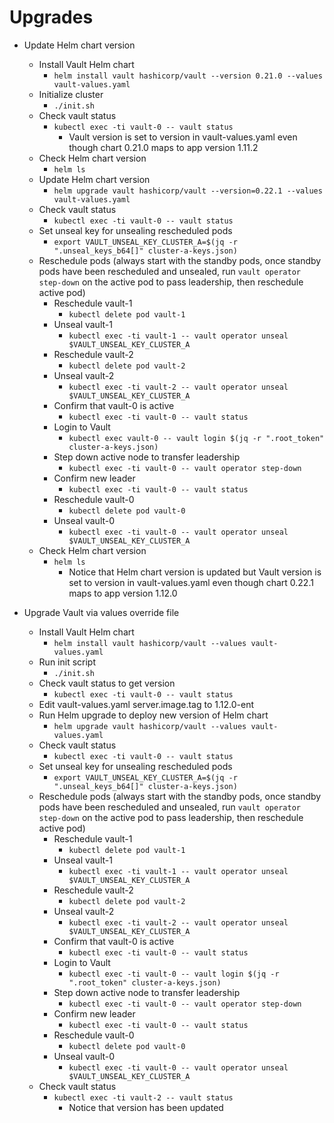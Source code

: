 # Upgrades

* Update Helm chart version
  * Install Vault Helm chart 
    * `helm install vault hashicorp/vault --version 0.21.0 --values vault-values.yaml` 
  * Initialize cluster
    * `./init.sh`
  * Check vault status
    * `kubectl exec -ti vault-0 -- vault status`
      * Vault version is set to version in vault-values.yaml even though chart 0.21.0 maps to app version 1.11.2
  * Check Helm chart version
    * `helm ls`
  * Update Helm chart version
    * `helm upgrade vault hashicorp/vault --version=0.22.1 --values vault-values.yaml` 
  * Check vault status
    * `kubectl exec -ti vault-0 -- vault status`
  * Set unseal key for unsealing rescheduled pods
    * `export VAULT_UNSEAL_KEY_CLUSTER_A=$(jq -r ".unseal_keys_b64[]" cluster-a-keys.json)`
  * Reschedule pods (always start with the standby pods, once standby pods have been rescheduled and unsealed, run `vault operator step-down` on the active pod to pass leadership, then reschedule active pod)
    * Reschedule vault-1
      * `kubectl delete pod vault-1`
    * Unseal vault-1
      * `kubectl exec -ti vault-1 -- vault operator unseal $VAULT_UNSEAL_KEY_CLUSTER_A`
    * Reschedule vault-2
      * `kubectl delete pod vault-2`
    * Unseal vault-2
      * `kubectl exec -ti vault-2 -- vault operator unseal $VAULT_UNSEAL_KEY_CLUSTER_A`
    * Confirm that vault-0 is active
      * `kubectl exec -ti vault-0 -- vault status`
    * Login to Vault
      * `kubectl exec vault-0 -- vault login $(jq -r ".root_token" cluster-a-keys.json)`
    * Step down active node to transfer leadership
      * `kubectl exec -ti vault-0 -- vault operator step-down`
    * Confirm new leader
      * `kubectl exec -ti vault-0 -- vault status`
    * Reschedule vault-0
      * `kubectl delete pod vault-0`
    * Unseal vault-0
      * `kubectl exec -ti vault-0 -- vault operator unseal $VAULT_UNSEAL_KEY_CLUSTER_A`
  * Check Helm chart version
    * `helm ls`
      * Notice that Helm chart version is updated but Vault version is set to version in vault-values.yaml even though chart 0.22.1 maps to app version 1.12.0
  
* Upgrade Vault via values override file 
  * Install Vault Helm chart
    * `helm install vault hashicorp/vault --values vault-values.yaml`
  * Run init script 
    * `./init.sh`
  * Check vault status to get version
    * `kubectl exec -ti vault-0 -- vault status`
  * Edit vault-values.yaml server.image.tag to 1.12.0-ent
  * Run Helm upgrade to deploy new version of Helm chart
    * `helm upgrade vault hashicorp/vault --values vault-values.yaml`
  * Check vault status
    * `kubectl exec -ti vault-0 -- vault status`
  * Set unseal key for unsealing rescheduled pods
    * `export VAULT_UNSEAL_KEY_CLUSTER_A=$(jq -r ".unseal_keys_b64[]" cluster-a-keys.json)`
  * Reschedule pods (always start with the standby pods, once standby pods have been rescheduled and unsealed, run `vault operator step-down` on the active pod to pass leadership, then reschedule active pod)
    * Reschedule vault-1
      * `kubectl delete pod vault-1`
    * Unseal vault-1
      * `kubectl exec -ti vault-1 -- vault operator unseal $VAULT_UNSEAL_KEY_CLUSTER_A`
    * Reschedule vault-2
      * `kubectl delete pod vault-2`
    * Unseal vault-2
      * `kubectl exec -ti vault-2 -- vault operator unseal $VAULT_UNSEAL_KEY_CLUSTER_A`
    * Confirm that vault-0 is active
      * `kubectl exec -ti vault-0 -- vault status`
    * Login to Vault
      * `kubectl exec -ti vault-0 -- vault login $(jq -r ".root_token" cluster-a-keys.json)`
    * Step down active node to transfer leadership
      * `kubectl exec -ti vault-0 -- vault operator step-down`
    * Confirm new leader
      * `kubectl exec -ti vault-0 -- vault status`
    * Reschedule vault-0
      * `kubectl delete pod vault-0`
    * Unseal vault-0
      * `kubectl exec -ti vault-0 -- vault operator unseal $VAULT_UNSEAL_KEY_CLUSTER_A`
  * Check vault status
    * `kubectl exec -ti vault-2 -- vault status`
      * Notice that version has been updated 

